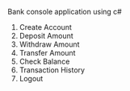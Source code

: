 Bank console application using c#

1. Create Account
2. Deposit Amount
3. Withdraw Amount
4. Transfer Amount
5. Check Balance
6. Transaction History
7. Logout


